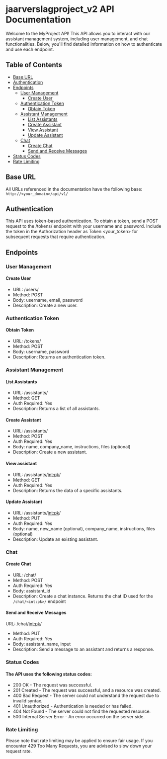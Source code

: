 # jaarverslagproject_v2 API Documentation
Welcome to the MyProject API! This API allows you to interact with our assistant management system, including user management, and chat functionalities. Below, you'll find detailed information on how to authenticate and use each endpoint.

## Table of Contents
- [Base URL](base-url)
- [Authentication](#authentication)
- [Endpoints](#endpoints)
    - [User Management](#user-management)
      - [Create User](#create-user)
    - [Authentication Token](#authentication-token)
      - [Obtain Token](#obtain-token)
    - [Assistant Management](#assistant-management)
      - [List Assistants](#list-assistants)
      - [Create Assistant](#create-assistant)
      - [View Assistant](#view-assistant)
      - [Update Assistant](#update-assistant)
    - [Chat](#chat)
      - [Create Chat](#create-chat)
      - [Send and Receive Messages](#send-and-receive-messages)
- [Status Codes](#status-codes)
- [Rate Limiting](#rate-limiting)  

## Base URL
All URLs referenced in the documentation have the following base:
```http://<your_domain>/api/v1/```

## Authentication
This API uses token-based authentication. To obtain a token, send a POST request to the /tokens/ endpoint with your username and password. Include the token in the Authorization header as Token <your_token> for subsequent requests that require authentication.

## Endpoints
### User Management
#### Create User
- URL: /users/
- Method: POST
- Body: username, email, password
- Description: Create a new user.
  
### Authentication Token
#### Obtain Token
- URL: /tokens/
- Method: POST
- Body: username, password
- Description: Returns an authentication token.

### Assistant Management
#### List Assistants
- URL: /assistants/
- Method: GET
- Auth Required: Yes
- Description: Returns a list of all assistants.

#### Create Assistant
- URL: /assistants/
- Method: POST
- Auth Required: Yes
- Body: name, company_name, instructions, files (optional)
- Description: Create a new assistant.

#### View assistant
- URL: /assistants/<int:pk>/
- Method: GET
- Auth Required: Yes
- Description: Returns the data of a specific assistants.

#### Update Assistant
- URL: /assistants/<int:pk>/
- Method: PUT
- Auth Required: Yes
- Body: name, new_name (optional), company_name, instructions, files (optional)
- Description: Update an existing assistant.

### Chat
#### Create Chat
- URL: /chat/
- Method: POST
- Auth Required: Yes
- Body: assistant_id
- Description: Create a chat instance. Returns the chat ID used for the ```/chat/<int:pk>/``` endpoint

#### Send and Receive Messages
URL: /chat/<int:pk>/
- Method: PUT
- Auth Required: Yes
- Body: assistant_name, input
- Description: Send a message to an assistant and returns a response.

### Status Codes
#### The API uses the following status codes:
- 200 OK - The request was successful.
- 201 Created - The request was successful, and a resource was created.
- 400 Bad Request - The server could not understand the request due to invalid syntax.
- 401 Unauthorized - Authentication is needed or has failed.
- 404 Not Found - The server could not find the requested resource.
- 500 Internal Server Error - An error occurred on the server side.

### Rate Limiting
Please note that rate limiting may be applied to ensure fair usage. If you encounter 429 Too Many Requests, you are advised to slow down your request rate.
